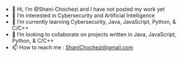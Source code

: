 - 👋 Hi, I’m @Shani-Chochezi and I have not posted my work yet
- 👀 I’m interested in Cybersecurity and Artificial Intelligence
- 🌱 I’m currently learning Cybersecurity, Java, JavaScript, Python, & C/C++
- 💞️ I’m looking to collaborate on projects written in Java, JavaScript, Python, & C/C++
- 📫 How to reach me : ShaniChochezi@gmail.com

<!---
Shani-Chochezi/Shani-Chochezi is a ✨ special ✨ repository because its `README.md` (this file) appears on your GitHub profile.
You can click the Preview link to take a look at your changes.
--->
